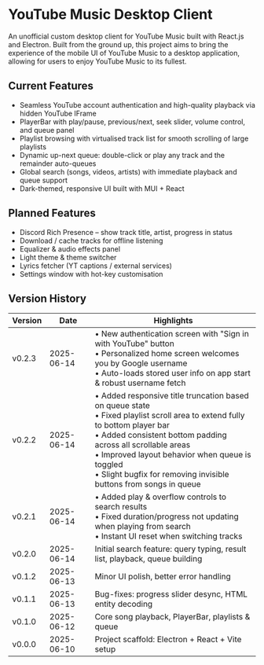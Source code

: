 # YouTube Music Desktop Client

An unofficial custom desktop client for YouTube Music built with React.js and Electron. Built from the ground up, this project aims to bring the experience of the mobile UI of YouTube Music to a desktop application, allowing for users to enjoy YouTube Music to its fullest.

## Current Features

- Seamless YouTube account authentication and high-quality playback via hidden YouTube IFrame
- PlayerBar with play/pause, previous/next, seek slider, volume control, and queue panel
- Playlist browsing with virtualised track list for smooth scrolling of large playlists
- Dynamic up-next queue: double-click or play any track and the remainder auto-queues
- Global search (songs, videos, artists) with immediate playback and queue support
- Dark-themed, responsive UI built with MUI + React

## Planned Features

- Discord Rich Presence – show track title, artist, progress in status
- Download / cache tracks for offline listening
- Equalizer & audio effects panel
- Light theme & theme switcher
- Lyrics fetcher (YT captions / external services)
- Settings window with hot-key customisation

## Version History

| Version | Date       | Highlights |
|---------|------------|------------|
| v0.2.3  | 2025-06-14 | • New authentication screen with "Sign in with YouTube" button  <br>• Personalized home screen welcomes you by Google username  <br>• Auto-loads stored user info on app start & robust username fetch  |
| v0.2.2  | 2025-06-14 | • Added responsive title truncation based on queue state  <br>• Fixed playlist scroll area to extend fully to bottom player bar  <br>• Added consistent bottom padding across all scrollable areas  <br>• Improved layout behavior when queue is toggled  <br>• Slight bugfix for removing invisible buttons from songs in queue |
| v0.2.1  | 2025-06-14 | • Added play & overflow controls to search results  <br>• Fixed duration/progress not updating when playing from search  <br>• Instant UI reset when switching tracks |
| v0.2.0  | 2025-06-14 | Initial search feature: query typing, result list, playback, queue building |
| v0.1.2  | 2025-06-13 | Minor UI polish, better error handling |
| v0.1.1  | 2025-06-13 | Bug-fixes: progress slider desync, HTML entity decoding |
| v0.1.0  | 2025-06-12 | Core song playback, PlayerBar, playlists & queue |
| v0.0.0  | 2025-06-10 | Project scaffold: Electron + React + Vite setup |
